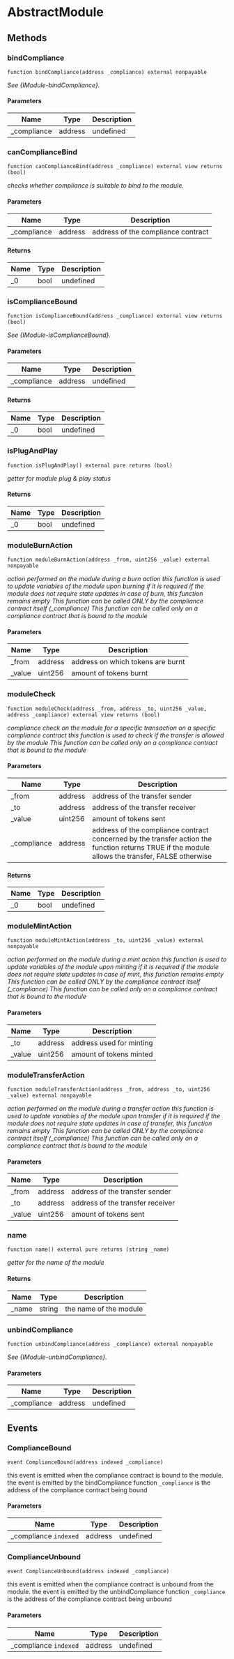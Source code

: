 # AbstractModule









## Methods

### bindCompliance

```solidity
function bindCompliance(address _compliance) external nonpayable
```



*See {IModule-bindCompliance}.*

#### Parameters

| Name | Type | Description |
|---|---|---|
| _compliance | address | undefined |

### canComplianceBind

```solidity
function canComplianceBind(address _compliance) external view returns (bool)
```



*checks whether compliance is suitable to bind to the module.*

#### Parameters

| Name | Type | Description |
|---|---|---|
| _compliance | address | address of the compliance contract |

#### Returns

| Name | Type | Description |
|---|---|---|
| _0 | bool | undefined |

### isComplianceBound

```solidity
function isComplianceBound(address _compliance) external view returns (bool)
```



*See {IModule-isComplianceBound}.*

#### Parameters

| Name | Type | Description |
|---|---|---|
| _compliance | address | undefined |

#### Returns

| Name | Type | Description |
|---|---|---|
| _0 | bool | undefined |

### isPlugAndPlay

```solidity
function isPlugAndPlay() external pure returns (bool)
```



*getter for module plug &amp; play status*


#### Returns

| Name | Type | Description |
|---|---|---|
| _0 | bool | undefined |

### moduleBurnAction

```solidity
function moduleBurnAction(address _from, uint256 _value) external nonpayable
```



*action performed on the module during a burn action  this function is used to update variables of the module upon burning if it is required  if the module does not require state updates in case of burn, this function remains empty  This function can be called ONLY by the compliance contract itself (_compliance)  This function can be called only on a compliance contract that is bound to the module*

#### Parameters

| Name | Type | Description |
|---|---|---|
| _from | address | address on which tokens are burnt |
| _value | uint256 | amount of tokens burnt |

### moduleCheck

```solidity
function moduleCheck(address _from, address _to, uint256 _value, address _compliance) external view returns (bool)
```



*compliance check on the module for a specific transaction on a specific compliance contract  this function is used to check if the transfer is allowed by the module  This function can be called only on a compliance contract that is bound to the module*

#### Parameters

| Name | Type | Description |
|---|---|---|
| _from | address | address of the transfer sender |
| _to | address | address of the transfer receiver |
| _value | uint256 | amount of tokens sent |
| _compliance | address | address of the compliance contract concerned by the transfer action  the function returns TRUE if the module allows the transfer, FALSE otherwise |

#### Returns

| Name | Type | Description |
|---|---|---|
| _0 | bool | undefined |

### moduleMintAction

```solidity
function moduleMintAction(address _to, uint256 _value) external nonpayable
```



*action performed on the module during a mint action  this function is used to update variables of the module upon minting if it is required  if the module does not require state updates in case of mint, this function remains empty  This function can be called ONLY by the compliance contract itself (_compliance)  This function can be called only on a compliance contract that is bound to the module*

#### Parameters

| Name | Type | Description |
|---|---|---|
| _to | address | address used for minting |
| _value | uint256 | amount of tokens minted |

### moduleTransferAction

```solidity
function moduleTransferAction(address _from, address _to, uint256 _value) external nonpayable
```



*action performed on the module during a transfer action  this function is used to update variables of the module upon transfer if it is required  if the module does not require state updates in case of transfer, this function remains empty  This function can be called ONLY by the compliance contract itself (_compliance)  This function can be called only on a compliance contract that is bound to the module*

#### Parameters

| Name | Type | Description |
|---|---|---|
| _from | address | address of the transfer sender |
| _to | address | address of the transfer receiver |
| _value | uint256 | amount of tokens sent |

### name

```solidity
function name() external pure returns (string _name)
```



*getter for the name of the module*


#### Returns

| Name | Type | Description |
|---|---|---|
| _name | string | the name of the module |

### unbindCompliance

```solidity
function unbindCompliance(address _compliance) external nonpayable
```



*See {IModule-unbindCompliance}.*

#### Parameters

| Name | Type | Description |
|---|---|---|
| _compliance | address | undefined |



## Events

### ComplianceBound

```solidity
event ComplianceBound(address indexed _compliance)
```

this event is emitted when the compliance contract is bound to the module.  the event is emitted by the bindCompliance function  `_compliance` is the address of the compliance contract being bound



#### Parameters

| Name | Type | Description |
|---|---|---|
| _compliance `indexed` | address | undefined |

### ComplianceUnbound

```solidity
event ComplianceUnbound(address indexed _compliance)
```

this event is emitted when the compliance contract is unbound from the module.  the event is emitted by the unbindCompliance function  `_compliance` is the address of the compliance contract being unbound



#### Parameters

| Name | Type | Description |
|---|---|---|
| _compliance `indexed` | address | undefined |



